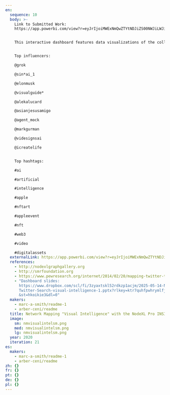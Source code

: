 ```yaml
---
en:
  sequence: 10
  body: >-
    Link to Submitted Work:
    https://app.powerbi.com/view?r=eyJrIjoiMWExNmQwZTYtNDJiZS00NWJiLWJiOTktN2NhYjRiYmJkNmM4IiwidCI6IjI5ZDRjMTFjLTA1N2MtNDg3Zi04ZmRhLWU4NmQ1OTkzOWU2NCIsImMiOjZ9


    This interactive dashboard features data visualizations of the collection of messages containing "visual intelligence" in the X/Twitter platform. The data contains a network of 20,354 X/Twitter users whose recent tweets contained "visual intelligence", or who were replied to, mentioned, retweeted or quoted in those tweets, taken from a data set limited to a maximum of 20,000 tweets, tweeted between 1/1/2023 12:00:00 AM and 5/13/2025 9:23:15 PM. The network was obtained from Twitter on Wednesday, 14 May 2025 at 13:03 UTC.


    Top influencers: 

    @grok

    @sin*ai_1

    @elonmusk

    @visualguide*

    @alekalucard

    @asianjesusamigo

    @agent_mock

    @markgurman

    @videsignsai

    @icreatelife


    Top hashtags:

    #ai

    #artificial

    #intelligence

    #apple

    #nftart

    #appleevent

    #nft

    #web3

    #video

    #digitalassets
  externalLink: https://app.powerbi.com/view?r=eyJrIjoiMWExNmQwZTYtNDJiZS00NWJiLWJiOTktN2NhYjRiYmJkNmM4IiwidCI6IjI5ZDRjMTFjLTA1N2MtNDg3Zi04ZmRhLWU4NmQ1OTkzOWU2NCIsImMiOjZ9
  references:
    - http://nodexlgraphgallery.org
    - http://smrfoundation.org
    - https://www.pewresearch.org/internet/2014/02/20/mapping-twitter-topic-networks-from-polarized-crowds-to-community-clusters/
    - "Dashboard slides:
      https://www.dropbox.com/scl/fi/3zyaxtskl52rdkzp1acjm/2025-05-14-NodeXL-X-\
      Twitter-Search-visual-intelligence-1.pptx?rlkey=ktr7quhfpwhrymlfj2hlvon9k\
      &st=hkoikie3&dl=0"
  makers:
    - marc-a-smith/readme-1
    - arber-ceni/readme
  title: Network Mapping "Visual Intelligence" with the NodeXL Pro INSIGHTS Dashboard
  image:
    sm: nmvisualintelsm.png
    med: nmvisualintelsm.png
    lg: nmvisualintelsm.png
  year: 2020
  iteration: 21
es:
  makers:
    - marc-a-smith/readme-1
    - arber-ceni/readme
zh: {}
fr: {}
pt: {}
de: {}
pl: {}
---
```

